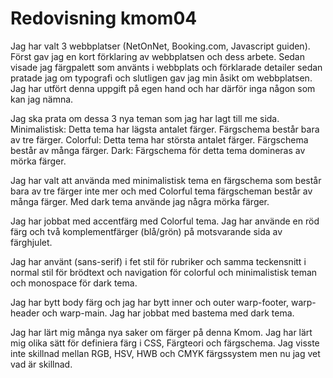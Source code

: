 ---
---
Redovisning kmom04
=========================

Jag har valt 3 webbplatser (NetOnNet, Booking.com, Javascript guiden). Först gav jag en kort förklaring av webbplatsen och dess arbete. Sedan visade jag färgpalett som använts i webbplats och förklarade detailer sedan pratade jag om typografi och slutligen gav jag min åsikt om webbplatsen.
Jag har utfört denna uppgift på egen hand och har därför inga någon som kan jag nämna.

Jag ska prata om dessa 3 nya teman som jag har lagt till me sida.
Minimalistisk: Detta tema har lägsta antalet färger. Färgschema består bara av tre färger.
Colorful: Detta tema har största antalet färger. Färgschema består av många färger.
Dark: Färgschema för detta tema domineras av mörka färger.

Jag har valt att använda med minimalistisk tema en färgschema som består bara av tre färger inte mer och med Colorful tema färgscheman består av många färger. Med dark tema använde jag några mörka färger.

Jag har jobbat med accentfärg med Colorful tema. Jag har använde en röd färg och två komplementfärger (blå/grön) på motsvarande sida av färghjulet.

Jag har använt (sans-serif) i fet stil för rubriker och samma teckensnitt i normal stil för brödtext och navigation för colorful och minimalistisk teman och monospace för dark tema.

Jag har bytt body färg och jag har bytt inner och outer warp-footer, warp-header och warp-main. 
Jag har jobbat med bastema med dark tema.

Jag har lärt mig många nya saker om färger på denna Kmom. Jag har lärt mig olika sätt för definiera färg i CSS, Färgteori och färgschema. Jag visste inte skillnad mellan RGB, HSV, HWB och CMYK färgssystem men nu jag vet vad är skillnad.
